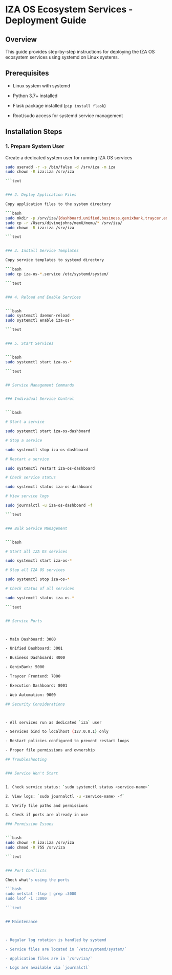 # IZA OS Ecosystem Services - Deployment Guide

## Overview

This guide provides step-by-step instructions for deploying the IZA OS ecosystem services using systemd on Linux systems.

## Prerequisites



- Linux system with systemd

- Python 3.7+ installed

- Flask package installed (`pip install flask`)

- Root/sudo access for systemd service management

## Installation Steps


### 1. Prepare System User

Create a dedicated system user for running IZA OS services

```bash
sudo useradd -r -s /bin/false -d /srv/iza -m iza
sudo chown -R iza:iza /srv/iza

```text


### 2. Deploy Application Files

Copy application files to the system directory

```bash
sudo mkdir -p /srv/iza/{dashboard,unified,business,genixbank,traycer,execution,web-automation}
sudo cp -r /Users/divinejohns/memU/memu/* /srv/iza/
sudo chown -R iza:iza /srv/iza

```text


### 3. Install Service Templates

Copy service templates to systemd directory

```bash
sudo cp iza-os-*.service /etc/systemd/system/

```text


### 4. Reload and Enable Services


```bash
sudo systemctl daemon-reload
sudo systemctl enable iza-os-*

```text


### 5. Start Services


```bash
sudo systemctl start iza-os-*

```text


## Service Management Commands


### Individual Service Control


```bash

# Start a service

sudo systemctl start iza-os-dashboard

# Stop a service

sudo systemctl stop iza-os-dashboard

# Restart a service

sudo systemctl restart iza-os-dashboard

# Check service status

sudo systemctl status iza-os-dashboard

# View service logs

sudo journalctl -u iza-os-dashboard -f

```text


### Bulk Service Management


```bash

# Start all IZA OS services

sudo systemctl start iza-os-*

# Stop all IZA OS services

sudo systemctl stop iza-os-*

# Check status of all services

sudo systemctl status iza-os-*

```text


## Service Ports



- Main Dashboard: 3000

- Unified Dashboard: 3001

- Business Dashboard: 4000

- GenixBank: 5000

- Traycer Frontend: 7000

- Execution Dashboard: 8001

- Web Automation: 9000

## Security Considerations



- All services run as dedicated `iza` user

- Services bind to localhost (127.0.0.1) only

- Restart policies configured to prevent restart loops

- Proper file permissions and ownership

## Troubleshooting


### Service Won't Start


1. Check service status: `sudo systemctl status <service-name>`

2. View logs: `sudo journalctl -u <service-name> -f`

3. Verify file paths and permissions

4. Check if ports are already in use

### Permission Issues


```bash
sudo chown -R iza:iza /srv/iza
sudo chmod -R 755 /srv/iza

```text


### Port Conflicts

Check what's using the ports

```bash
sudo netstat -tlnp | grep :3000
sudo lsof -i :3000

```text


## Maintenance



- Regular log rotation is handled by systemd

- Service files are located in `/etc/systemd/system/`

- Application files are in `/srv/iza/`

- Logs are available via `journalctl`
